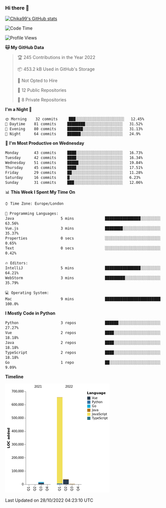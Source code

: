### Hi there 👋
[![Chika99's GitHub stats](https://github-readme-stats.vercel.app/api?username=Chika99&count_private=true&show_icons=true)](https://github.com/anuraghazra/github-readme-stats)

<!--START_SECTION:waka-->
![Code Time](http://img.shields.io/badge/Code%20Time-517%20hrs%2019%20mins-blue)

![Profile Views](http://img.shields.io/badge/Profile%20Views-0-blue)

**🐱 My GitHub Data** 

> 🏆 245 Contributions in the Year 2022
 > 
> 📦 453.2 kB Used in GitHub's Storage 
 > 
> 🚫 Not Opted to Hire
 > 
> 📜 12 Public Repositories 
 > 
> 🔑 8 Private Repositories  
 > 
**I'm a Night 🦉** 

```text
🌞 Morning    32 commits     ███░░░░░░░░░░░░░░░░░░░░░░   12.45% 
🌆 Daytime    81 commits     ████████░░░░░░░░░░░░░░░░░   31.52% 
🌃 Evening    80 commits     ███████░░░░░░░░░░░░░░░░░░   31.13% 
🌙 Night      64 commits     ██████░░░░░░░░░░░░░░░░░░░   24.9%

```
📅 **I'm Most Productive on Wednesday** 

```text
Monday       43 commits     ████░░░░░░░░░░░░░░░░░░░░░   16.73% 
Tuesday      42 commits     ████░░░░░░░░░░░░░░░░░░░░░   16.34% 
Wednesday    51 commits     █████░░░░░░░░░░░░░░░░░░░░   19.84% 
Thursday     45 commits     ████░░░░░░░░░░░░░░░░░░░░░   17.51% 
Friday       29 commits     ██░░░░░░░░░░░░░░░░░░░░░░░   11.28% 
Saturday     16 commits     █░░░░░░░░░░░░░░░░░░░░░░░░   6.23% 
Sunday       31 commits     ███░░░░░░░░░░░░░░░░░░░░░░   12.06%

```


📊 **This Week I Spent My Time On** 

```text
⌚︎ Time Zone: Europe/London

💬 Programming Languages: 
Java                     5 mins              ████████████████░░░░░░░░░   63.56% 
Vue.js                   3 mins              ████████░░░░░░░░░░░░░░░░░   35.37% 
Properties               0 secs              ░░░░░░░░░░░░░░░░░░░░░░░░░   0.65% 
Text                     0 secs              ░░░░░░░░░░░░░░░░░░░░░░░░░   0.42%

🔥 Editors: 
IntelliJ                 5 mins              ████████████████░░░░░░░░░   64.21% 
WebStorm                 3 mins              █████████░░░░░░░░░░░░░░░░   35.79%

💻 Operating System: 
Mac                      9 mins              █████████████████████████   100.0%

```

**I Mostly Code in Python** 

```text
Python                   3 repos             ██████░░░░░░░░░░░░░░░░░░░   27.27% 
Vue                      2 repos             ████░░░░░░░░░░░░░░░░░░░░░   18.18% 
Java                     2 repos             ████░░░░░░░░░░░░░░░░░░░░░   18.18% 
TypeScript               2 repos             ████░░░░░░░░░░░░░░░░░░░░░   18.18% 
Go                       1 repo              ██░░░░░░░░░░░░░░░░░░░░░░░   9.09%

```


**Timeline**

![Chart not found](https://raw.githubusercontent.com/Chika99/Chika99/main/charts/bar_graph.png) 


 Last Updated on 28/10/2022 04:23:10 UTC
<!--END_SECTION:waka-->

<!--
**Chika99/Chika99** is a ✨ _special_ ✨ repository because its `README.md` (this file) appears on your GitHub profile.

Here are some ideas to get you started:

- 🔭 I’m currently working on ...
- 🌱 I’m currently learning ...
- 👯 I’m looking to collaborate on ...
- 🤔 I’m looking for help with ...
- 💬 Ask me about ...
- 📫 How to reach me: ...
- 😄 Pronouns: ...
- ⚡ Fun fact: ...
-->
